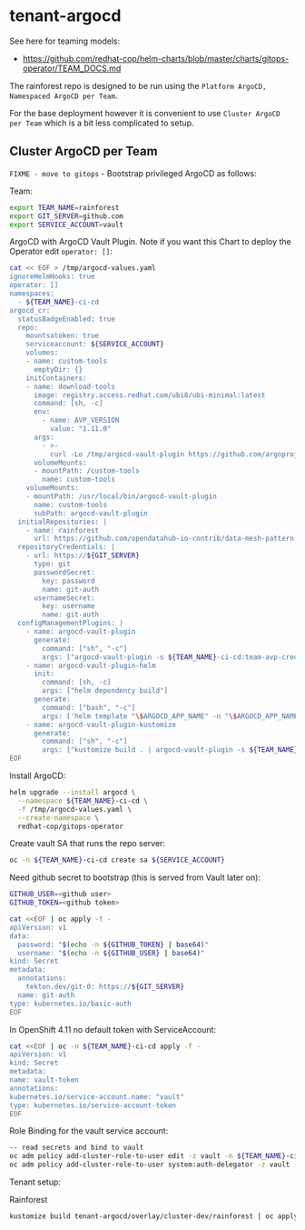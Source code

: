 # tenant-argocd

See here for teaming models: 

- https://github.com/redhat-cop/helm-charts/blob/master/charts/gitops-operator/TEAM_DOCS.md

The rainforest repo is designed to be run using the `Platform ArgoCD, Namespaced ArgoCD per Team`. 

For the base deployment however it is convenient to use `Cluster ArgoCD per Team` which is a bit less complicated to setup.

## Cluster ArgoCD per Team

`FIXME - move to gitops` - Bootstrap privileged ArgoCD as follows:

Team:

```bash
export TEAM_NAME=rainforest
export GIT_SERVER=github.com
export SERVICE_ACCOUNT=vault
```

ArgoCD with ArgoCD Vault Plugin. Note if you want this Chart to deploy the Operator edit `operator: []`:

```bash
cat << EOF > /tmp/argocd-values.yaml
ignoreHelmHooks: true
operator: []
namespaces:
  - ${TEAM_NAME}-ci-cd
argocd_cr:
  statusBadgeEnabled: true
  repo:
    mountsatoken: true
    serviceaccount: ${SERVICE_ACCOUNT}
    volumes:
    - name: custom-tools
      emptyDir: {}
    initContainers:
    - name: download-tools
      image: registry.access.redhat.com/ubi8/ubi-minimal:latest
      command: [sh, -c]
      env:
        - name: AVP_VERSION
          value: "1.11.0"
      args:
        - >-
          curl -Lo /tmp/argocd-vault-plugin https://github.com/argoproj-labs/argocd-vault-plugin/releases/download/v\${AVP_VERSION}/argocd-vault-plugin_\${AVP_VERSION}_linux_amd64 && chmod +x /tmp/argocd-vault-plugin && mv /tmp/argocd-vault-plugin /custom-tools/
      volumeMounts:
      - mountPath: /custom-tools
        name: custom-tools
    volumeMounts:
    - mountPath: /usr/local/bin/argocd-vault-plugin
      name: custom-tools        
      subPath: argocd-vault-plugin    
  initialRepositories: |
    - name: rainforest
      url: https://github.com/opendatahub-io-contrib/data-mesh-pattern
  repositoryCredentials: |
    - url: https://${GIT_SERVER}
      type: git
      passwordSecret:
        key: password
        name: git-auth
      usernameSecret:
        key: username
        name: git-auth
  configManagementPlugins: |
    - name: argocd-vault-plugin
      generate:
        command: ["sh", "-c"]
        args: ["argocd-vault-plugin -s ${TEAM_NAME}-ci-cd:team-avp-credentials generate ./"]
    - name: argocd-vault-plugin-helm
      init:
        command: [sh, -c]
        args: ["helm dependency build"]
      generate:
        command: ["bash", "-c"]
        args: ['helm template "\$ARGOCD_APP_NAME" -n "\$ARGOCD_APP_NAMESPACE" -f <(echo "\$ARGOCD_ENV_HELM_VALUES") . | argocd-vault-plugin generate -s ${TEAM_NAME}-ci-cd:team-avp-credentials -']
    - name: argocd-vault-plugin-kustomize
      generate:
        command: ["sh", "-c"]
        args: ["kustomize build . | argocd-vault-plugin -s ${TEAM_NAME}-ci-cd:team-avp-credentials generate -"]
EOF
```

Install ArgoCD:

```bash
helm upgrade --install argocd \
  --namespace ${TEAM_NAME}-ci-cd \
  -f /tmp/argocd-values.yaml \
  --create-namespace \
  redhat-cop/gitops-operator
```

Create vault SA that runs the repo server:

```bash
oc -n ${TEAM_NAME}-ci-cd create sa ${SERVICE_ACCOUNT}
```

Need github secret to bootstrap (this is served from Vault later on):

```bash
GITHUB_USER=<github user>
GITHUB_TOKEN=<github token>

cat <<EOF | oc apply -f -
apiVersion: v1
data:
  password: "$(echo -n ${GITHUB_TOKEN} | base64)"
  username: "$(echo -n ${GITHUB_USER} | base64)"
kind: Secret
metadata:
  annotations:
    tekton.dev/git-0: https://${GIT_SERVER}
  name: git-auth
type: kubernetes.io/basic-auth
EOF
```

In OpenShift 4.11 no default token with ServiceAccount:

```bash
cat <<EOF | oc -n ${TEAM_NAME}-ci-cd apply -f -
apiVersion: v1
kind: Secret
metadata:
name: vault-token
annotations:
kubernetes.io/service-account.name: "vault"
type: kubernetes.io/service-account-token
EOF
```

Role Binding for the vault service account:

```bash
-- read secrets and bind to vault
oc adm policy add-cluster-role-to-user edit -z vault -n ${TEAM_NAME}-ci-cd
oc adm policy add-cluster-role-to-user system:auth-delegator -z vault -n ${TEAM_NAME}-ci-cd
```

Tenant setup:

Rainforest
```bash
kustomize build tenant-argocd/overlay/cluster-dev/rainforest | oc apply -n rainforest-ci-cd -f-
```
